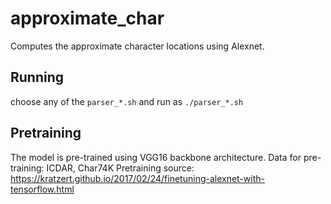 # approximate_char
Computes the approximate character locations using Alexnet.

## Running
choose any of the `parser_*.sh` and run as `./parser_*.sh`

## Pretraining
The model is pre-trained using VGG16 backbone architecture.
Data for pre-training: ICDAR, Char74K
Pretraining source: https://kratzert.github.io/2017/02/24/finetuning-alexnet-with-tensorflow.html
